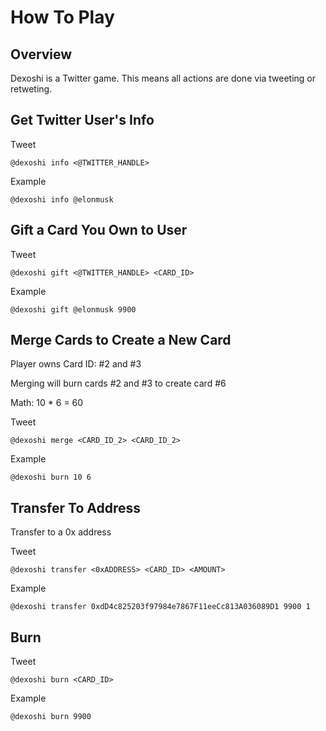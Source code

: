 # How To Play

## Overview

Dexoshi is a Twitter game. This means all actions are done via tweeting or retweting.

## Get Twitter User's Info

Tweet

```
@dexoshi info <@TWITTER_HANDLE>
```

Example

```
@dexoshi info @elonmusk
```

## Gift a Card You Own to User

Tweet

```
@dexoshi gift <@TWITTER_HANDLE> <CARD_ID>
```

Example

```
@dexoshi gift @elonmusk 9900
```

## Merge Cards to Create a New Card

Player owns Card ID: #2 and #3

Merging will burn cards #2 and #3 to create card #6

Math: 10 \* 6 = 60

Tweet

```
@dexoshi merge <CARD_ID_2> <CARD_ID_2>
```

Example

```
@dexoshi burn 10 6
```

## Transfer To Address

Transfer to a 0x address

Tweet

```
@dexoshi transfer <0xADDRESS> <CARD_ID> <AMOUNT>
```

Example

```
@dexoshi transfer 0xdD4c825203f97984e7867F11eeCc813A036089D1 9900 1
```

## Burn

Tweet

```
@dexoshi burn <CARD_ID>
```

Example

```
@dexoshi burn 9900
```





